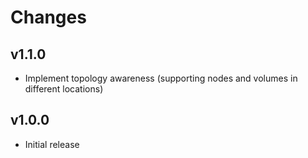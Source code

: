 # Changes

## v1.1.0

* Implement topology awareness (supporting nodes and volumes in different locations)

## v1.0.0

* Initial release
